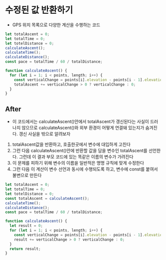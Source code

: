 # 수정된 값 반환하기

- GPS 위치 목록으로 다양한 계산을 수행하는 코드

```javascript
let totalAscent = 0;
let totalTime = 0;
let totelDistance = 0;
calculateAscent();
calculateTime();
calculateDistance();
const pace = totalTime / 60 / totalDistance;

function calculateAscent() {
  for (let i = 1; i < points, length; i++) {
    const verticalChange = points[i].elevation - points[i - 1].elevation;
    totalAscent += verticalChange > 0 ? verticalChange : 0;
  }
}
```

## After

- 이 코드에서는 calculateAscent()안에서 totalAscent가 갱신된다는 사실이 드러나지 않으므로 calculateAscent()와 외부 환경이 어떻게 연결돼 있는지가 숨겨진다. 갱신 사실을 밖으로 알려보자

1. totalAscent값을 반환하고, 호출한곳에서 변수에 대입하게 고친다
2. 그런 다음 calculateAscent()안에 반환할 값을 담을 변수인 totalAscent를 선언한다. 그런데 이 결과 부모 코드에 있는 똑같은 이름의 변수가 가려진다
3. 이 문제를 피하기 위해 변수의 이름을 일반적은 명명 규칙에 맞게 수정한다
4. 그런 다음 이 계산이 변수 선언과 동시에 수행되도록 하고, 변수에 const를 붙여서 불변으로 만든다

```javascript
let totalAscent = 0;
let totalTime = 0;
let totelDistance = 0;
const totalAscent = calculateAscent();
calculateTime();
calculateDistance();
const pace = totalTime / 60 / totalDistance;

function calculateAscent() {
  let result = 0;
  for (let i = 1; i < points, length; i++) {
    const verticalChange = points[i].elevation - points[i - 1].elevation;
    result += verticalChange > 0 ? verticalChange : 0;
  }
  return result;
}
```
